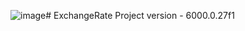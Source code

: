 ![image](https://github.com/user-attachments/assets/23650a89-396b-4745-8ad1-f40d51c828f3)# ExchangeRate
 Project version - 6000.0.27f1
